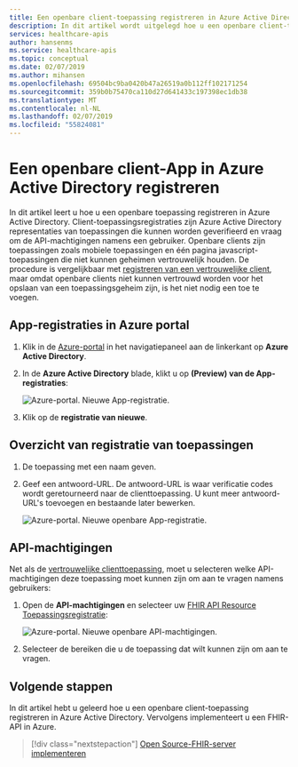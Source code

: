 ```yaml
---
title: Een openbare client-toepassing registreren in Azure Active Directory - API van Azure voor FHIR
description: In dit artikel wordt uitgelegd hoe u een openbare client-toepassing registreren in Azure Active Directory.
services: healthcare-apis
author: hansenms
ms.service: healthcare-apis
ms.topic: conceptual
ms.date: 02/07/2019
ms.author: mihansen
ms.openlocfilehash: 69504bc9ba0420b47a26519a0b112ff102171254
ms.sourcegitcommit: 359b0b75470ca110d27d641433c197398ec1db38
ms.translationtype: MT
ms.contentlocale: nl-NL
ms.lasthandoff: 02/07/2019
ms.locfileid: "55824081"
---
```

# <a name="register-a-public-client-application-in-azure-active-directory"></a>Een openbare client-App in Azure Active Directory registreren

In dit artikel leert u hoe u een openbare toepassing registreren in Azure Active Directory. Client-toepassingsregistraties zijn Azure Active Directory representaties van toepassingen die kunnen worden geverifieerd en vraag om de API-machtigingen namens een gebruiker. Openbare clients zijn toepassingen zoals mobiele toepassingen en één pagina javascript-toepassingen die niet kunnen geheimen vertrouwelijk houden. De procedure is vergelijkbaar met [registreren van een vertrouwelijke client](register-confidential-azure-ad-client-app.md), maar omdat openbare clients niet kunnen vertrouwd worden voor het opslaan van een toepassingsgeheim zijn, is het niet nodig een toe te voegen.

## <a name="app-registrations-in-azure-portal"></a>App-registraties in Azure portal

1. Klik in de [Azure-portal](https://portal.azure.com) in het navigatiepaneel aan de linkerkant op **Azure Active Directory**.

2. In de **Azure Active Directory** blade, klikt u op **(Preview) van de App-registraties**:

    ![Azure-portal. Nieuwe App-registratie.](media/how-to-aad/portal-aad-new-app-registration.png)

3. Klik op de **registratie van nieuwe**.

## <a name="application-registration-overview"></a>Overzicht van registratie van toepassingen

1. De toepassing met een naam geven.

2. Geef een antwoord-URL. De antwoord-URL is waar verificatie codes wordt geretourneerd naar de clienttoepassing. U kunt meer antwoord-URL's toevoegen en bestaande later bewerken.

    ![Azure-portal. Nieuwe openbare App-registratie.](media/how-to-aad/portal-aad-register-new-app-registration-PUB-CLIENT-NAME.png)

## <a name="api-permissions"></a>API-machtigingen

Net als de [vertrouwelijke clienttoepassing](register-confidential-azure-ad-client-app.md), moet u selecteren welke API-machtigingen deze toepassing moet kunnen zijn om aan te vragen namens gebruikers:

1. Open de **API-machtigingen** en selecteer uw [FHIR API Resource Toepassingsregistratie](register-resource-azure-ad-client-app.md):

    ![Azure-portal. Nieuwe openbare API-machtigingen.](media/how-to-aad/portal-aad-register-new-app-registration-PUB-CLIENT-API-PERMISSIONS.png)

2. Selecteer de bereiken die u de toepassing dat wilt kunnen zijn om aan te vragen.

## <a name="next-steps"></a>Volgende stappen

In dit artikel hebt u geleerd hoe u een openbare client-toepassing registreren in Azure Active Directory. Vervolgens implementeert u een FHIR-API in Azure.
 
>[!div class="nextstepaction"]
>[Open Source-FHIR-server implementeren](fhir-oss-powershell-quickstart.md)
